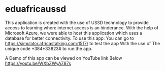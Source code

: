 # eduafricaussd
This application is created with the use of USSD technology to provide access to learning where internet access is an hinderance.
With the help of Microsoft Azure, we were able to host this application which uses a database for better connectivity.
To use this app:
You can go to https://simulator.africastalking.com:1517/ to test the app
With the use of The unique code \*384\*33823# to run the app.

A Demo of this app can be viewed on YouTube link Below 
https://youtu.be/WXbZWyAZ87s

